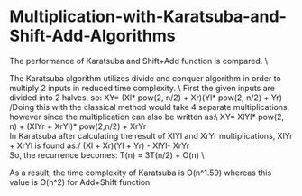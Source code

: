 # Multiplication-with-Karatsuba-and-Shift-Add-Algorithms
The performance of Karatsuba and Shift+Add function is compared. \


The Karatsuba algorithm  utilizes divide and conquer algorithm in order to multiply 2 inputs in reduced time
complexity. \ First the given inputs are divided into 2 halves, so: XY= (Xl* pow(2, n/2) + Xr)(Yl* pow(2, n/2) + Yr)
/Doing this with the classical method would take 4 separate multiplications, however since the multiplication can also
be written as:\ XY= XlYl* pow(2, n) + (XlYr + XrYl)* pow(2,n/2) + XrYr \
In Karatsuba after calculating the result of XlYl and XrYr multiplications, XlYr + XrYl is found as:/
(Xl + Xr)(Yl + Yr) - XlYl- XrYr \
So, the recurrence becomes: T(n) = 3T(n/2) + O(n) \


As a result, the time complexity of Karatsuba is O(n^1.59) whereas this value is O(n^2) for Add+Shift function.


